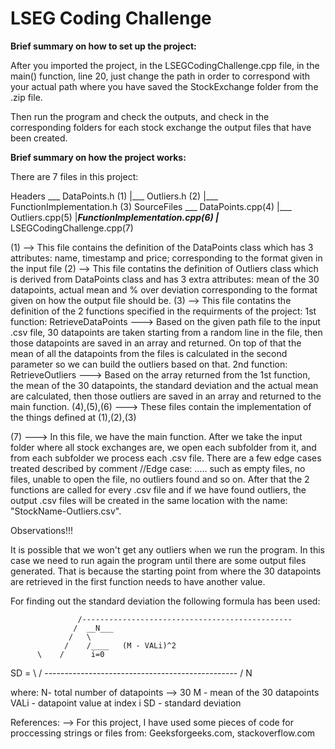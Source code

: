 # LSEG Coding Challenge

**Brief summary on how to set up the project:**

After you imported the project, in the LSEGCodingChallenge.cpp file, in the main() function, line 20, just change the path in order to correspond with your actual path where you have
saved the StockExchange folder from the .zip file.

Then run the program and check the outputs, and check in the corresponding folders for each stock exchange the output files that have been created.

**Brief summary on how the project works:**

There are 7 files in this project:

Headers       ___ DataPoints.h (1)
             |___ Outliers.h (2)
             |___ FunctionImplementation.h (3)
SourceFiles   ___ DataPoints.cpp(4)
             |___ Outliers.cpp(5)
             |___FunctionImplementation.cpp(6)
             |___ LSEGCodingChallenge.cpp(7)

(1) --> This file contains the definition of the DataPoints class which has 3 attributes: name, timestamp and price; corresponding to the format given in the input file
(2) --> This file contatins the definition of Outliers class which is derived from DataPoints class and has 3 extra attributes: mean of the 30 datapoints, actual mean and % over deviation 
corresponding to the format given on how the output file should be.
(3) --> This file contatins the definition of the 2 functions specified in the requirments of the project:
        1st function: RetrieveDataPoints ---> Based on the given path file to the input .csv file, 30 datapoints are taken starting from a random line in the file, then those datapoints are
        saved in an array and returned. On top of that the mean of all the datapoints from the files is calculated in the second parameter so we can build the outliers based on that.
        2nd function: RetrieveOutliers ---> Based on the array returned from the 1st function, the mean of the 30 datapoints, the standard deviation and the actual mean are calculated,
        then those outliers are saved in an array and returned to the main function.
(4),(5),(6) ---> These files contain the implementation of the things defined at (1),(2),(3)

(7) ---> In this file, we have the main function. After we take the input folder where all stock exchanges are, we open each subfolder from it, and from each subfolder we process each .csv file.
         There are a few edge cases treated described by comment //Edge case: ..... such as empty files, no files, unable to open the file, no outliers found and so on.
         After that the 2 functions are called for every .csv file and if we have found outliers, the output .csv files will be created in the same location with the name: "StockName-Outliers.csv".

Observations!!!

It is possible that we won't get any outliers when we run the program. In this case we need to run again the program until there are some output files generated. That is because the starting point from where   the 30 datapoints are retrieved in the first function needs to have another value.

For finding out the standard deviation the following formula has been used: 

                   /-----------------------------------------------
                  /  __N___
                 /   \
                /    /____   (M - VALi)^2
          \    /      i=0      
   SD =    \  /    ------------------------------------------------
            \/              N

where: N- total number of datapoints --> 30
       M - mean of the 30 datapoints
       VALi - datapoint value at index i
       SD - standard deviation

References: --> For this project, I have used some pieces of code for proccessing strings or files from: Geeksforgeeks.com, stackoverflow.com



         
         
         
